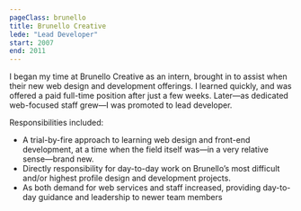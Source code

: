 ```yaml
---
pageClass: brunello
title: Brunello Creative
lede: "Lead Developer"
start: 2007
end: 2011
---
```


I began my time at Brunello Creative as an intern, brought in to assist when their new web design and development offerings. I learned quickly, and was offered a paid full-time position after just a few weeks. Later—as dedicated web-focused staff grew—I was promoted to lead developer.

Responsibilities included:

* A trial-by-fire approach to learning web design and front-end development, at a time when the field itself was—in a very relative sense—brand new.
* Directly responsibility for day-to-day work on Brunello’s most difficult and/or highest profile design and development projects.
* As both demand for web services and staff increased, providing day-to-day guidance and leadership to newer team members